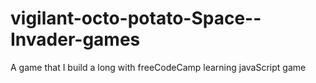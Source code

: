 # vigilant-octo-potato-Space--Invader-games
A game that I build a long with freeCodeCamp learning javaScript game
